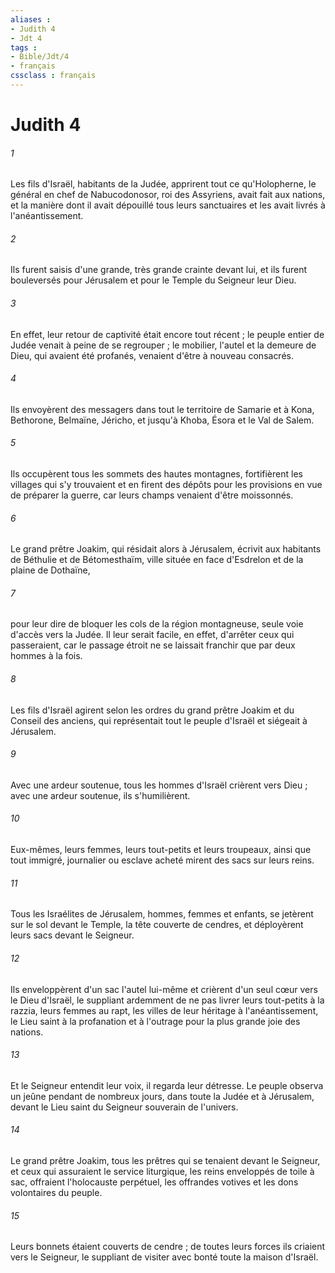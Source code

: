 ```yaml
---
aliases : 
- Judith 4
- Jdt 4
tags : 
- Bible/Jdt/4
- français
cssclass : français
---
```


# Judith 4

###### 1
Les fils d'Israël, habitants de la Judée, apprirent tout ce qu'Holopherne, le général en chef de Nabucodonosor, roi des Assyriens, avait fait aux nations, et la manière dont il avait dépouillé tous leurs sanctuaires et les avait livrés à l'anéantissement.
###### 2
Ils furent saisis d'une grande, très grande crainte devant lui, et ils furent bouleversés pour Jérusalem et pour le Temple du Seigneur leur Dieu.
###### 3
En effet, leur retour de captivité était encore tout récent ; le peuple entier de Judée venait à peine de se regrouper ; le mobilier, l'autel et la demeure de Dieu, qui avaient été profanés, venaient d'être à nouveau consacrés.
###### 4
Ils envoyèrent des messagers dans tout le territoire de Samarie et à Kona, Bethorone, Belmaïne, Jéricho, et jusqu'à Khoba, Ésora et le Val de Salem.
###### 5
Ils occupèrent tous les sommets des hautes montagnes, fortifièrent les villages qui s'y trouvaient et en firent des dépôts pour les provisions en vue de préparer la guerre, car leurs champs venaient d'être moissonnés.
###### 6
Le grand prêtre Joakim, qui résidait alors à Jérusalem, écrivit aux habitants de Béthulie et de Bétomesthaïm, ville située en face d'Esdrelon et de la plaine de Dothaïne,
###### 7
pour leur dire de bloquer les cols de la région montagneuse, seule voie d'accès vers la Judée. Il leur serait facile, en effet, d'arrêter ceux qui passeraient, car le passage étroit ne se laissait franchir que par deux hommes à la fois.
###### 8
Les fils d'Israël agirent selon les ordres du grand prêtre Joakim et du Conseil des anciens, qui représentait tout le peuple d'Israël et siégeait à Jérusalem.
###### 9
Avec une ardeur soutenue, tous les hommes d'Israël crièrent vers Dieu ; avec une ardeur soutenue, ils s'humilièrent.
###### 10
Eux-mêmes, leurs femmes, leurs tout-petits et leurs troupeaux, ainsi que tout immigré, journalier ou esclave acheté mirent des sacs sur leurs reins.
###### 11
Tous les Israélites de Jérusalem, hommes, femmes et enfants, se jetèrent sur le sol devant le Temple, la tête couverte de cendres, et déployèrent leurs sacs devant le Seigneur.
###### 12
Ils enveloppèrent d'un sac l'autel lui-même et crièrent d'un seul cœur vers le Dieu d'Israël, le suppliant ardemment de ne pas livrer leurs tout-petits à la razzia, leurs femmes au rapt, les villes de leur héritage à l'anéantissement, le Lieu saint à la profanation et à l'outrage pour la plus grande joie des nations.
###### 13
Et le Seigneur entendit leur voix, il regarda leur détresse. Le peuple observa un jeûne pendant de nombreux jours, dans toute la Judée et à Jérusalem, devant le Lieu saint du Seigneur souverain de l'univers.
###### 14
Le grand prêtre Joakim, tous les prêtres qui se tenaient devant le Seigneur, et ceux qui assuraient le service liturgique, les reins enveloppés de toile à sac, offraient l'holocauste perpétuel, les offrandes votives et les dons volontaires du peuple.
###### 15
Leurs bonnets étaient couverts de cendre ; de toutes leurs forces ils criaient vers le Seigneur, le suppliant de visiter avec bonté toute la maison d'Israël.
